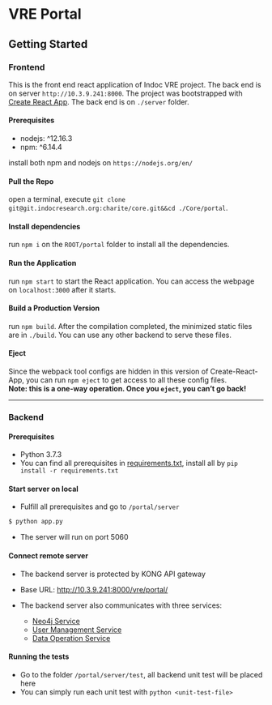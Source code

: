 # VRE Portal

## Getting Started

### Frontend

This is the front end react application of Indoc VRE project. The back end is on server `http://10.3.9.241:8000`. The project was bootstrapped with [Create React App](https://github.com/facebook/create-react-app). The back end is on `./server` folder.

#### Prerequisites

+ nodejs: ^12.16.3
+ npm: ^6.14.4

install both npm and nodejs on `https://nodejs.org/en/`

#### Pull the Repo

open a terminal, execute `git clone git@git.indocresearch.org:charite/core.git&&cd ./Core/portal`.

#### Install dependencies

run `npm i` on the `ROOT/portal` folder to install all the dependencies.

#### Run the Application

run `npm start` to start the React application. You can access the webpage on `localhost:3000` after it starts.

#### Build a Production Version

run `npm build`. After the compilation completed, the minimized static files are in `./build`. You can use any other backend to serve these files.

#### Eject

Since the webpack tool configs are hidden in this version of Create-React-App, you can run `npm eject` to get access to all these config files.  
**Note: this is a one-way operation. Once you `eject`, you can’t go back!**


***

### Backend

#### Prerequisites

- Python 3.7.3
- You can find all prerequisites in  [requirements.txt](https://us04web.zoom.us/j/79599480191?pwd=T2JGZ25uQmVoZklhWHRrRzhCVVVzdz09), install all by `pip install -r requirements.txt`



####  Start server on local

- Fulfill all prerequisites and go to `/portal/server`

```bash
$ python app.py
```

- The server will run on port 5060



#### Connect remote server

- The backend server is protected by KONG API gateway
- Base URL: http://10.3.9.241:8000/vre/portal/

- The backend server also communicates with three services:
  - [Neo4j Service](https://git.indocresearch.org/platform/dataset_neo4j)
  - [User Management Service](https://git.indocresearch.org/platform/service_user_management)
  - [Data Operation Service](https://git.indocresearch.org/platform/service_data_operation)



#### Running the tests

- Go to the folder `/portal/server/test`, all backend unit test will be placed here
- You can simply run each unit test with `python <unit-test-file>`





